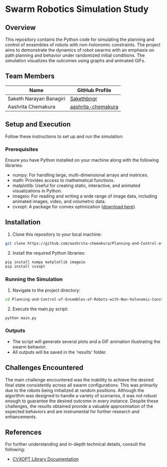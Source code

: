 
# Swarm Robotics Simulation Study

## Overview
This repository contains the Python code for simulating the planning and control of ensembles of robots with non-holonomic constraints. The project aims to demonstrate the dynamics of robot swarms with an emphasis on path planning and behavior under randomized initial conditions. The simulation visualizes the outcomes using graphs and animated GIFs.
## Team Members

| Name                    | GitHub Profile                             |
|-------------------------|--------------------------------------------|
| Saketh Narayan Banagiri | [Sakethbngr](https://github.com/Sakethbngr)|
| Aashrita Chemakura      | [aashrita-chemakura](https://github.com/aashrita-chemakura) |


## Setup and Execution
Follow these instructions to set up and run the simulation:
### Prerequisites
Ensure you have Python installed on your machine along with the following libraries:

- numpy: For handling large, multi-dimensional arrays and matrices.
- math: Provides access to mathematical functions.
- matplotlib: Useful for creating static, interactive, and animated visualizations in Python.
- imageio: For reading and writing a wide range of image data, including animated images, video, and volumetric data.
- cvxopt: A package for convex optimization ([download here](https://cvxopt.org/)).
## Installation
1. Clone this repository to your local machine:
```bash
git clone https://github.com/aashrita-chemakura/Planning-and-Control-of-Ensembles-of-Robots-with-Non-holonomic-Constraints.git
```
2. Install the required Python libraries:
```bash
pip install numpy matplotlib imageio
pip install cvxopt
```
### Running the Simulation
1. Navigate to the project directory:
 ```bash
cd Planning-and-Control-of-Ensembles-of-Robots-with-Non-holonomic-Constraints
```
2. Execute the main.py script:
```bash
python main.py
```
### Outputs
- The script will generate several plots and a GIF animation illustrating the swarm behavior.
- All outputs will be saved in the 'results' folder.

## Challenges Encountered
The main challenge encountered was the inability to achieve the desired final state consistently across all swarm configurations. This was primarily due to the robots being initialized at random positions. Although the algorithm was designed to handle a variety of scenarios, it was not robust enough to guarantee the desired outcome in every instance. Despite these challenges, the results obtained provide a valuable approximation of the expected behaviors and are instrumental for further research and enhancements.

## References
For further understanding and in-depth technical details, consult the following:
- [CVXOPT Library Documentation](https://cvxopt.org/documentation/index.html)
